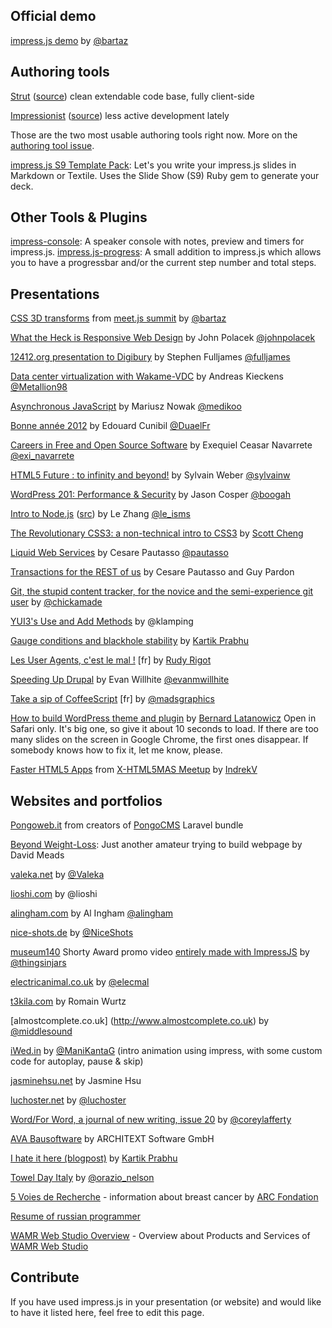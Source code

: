## Official demo

[impress.js demo](http://bartaz.github.com/impress.js) by [@bartaz](http://twitter.com/bartaz)

## Authoring tools

[Strut](http://tantaman.github.com/Strut/web-dist/index.html) ([source](https://github.com/tantaman/Strut)) clean extendable code base, fully client-side

[Impressionist](http://hsivaram.com/impressionist/0.1/) ([source](https://github.com/hsivaramx/Impressionist)) less active development lately

Those are the two most usable authoring tools right now. More on the [authoring tool issue](https://github.com/bartaz/impress.js/issues/5).

[impress.js S9 Template Pack](http://geraldb.github.com/slideshow-impress.js): Let's you write your impress.js slides in Markdown or Textile. Uses the Slide Show (S9) Ruby gem to generate your deck.

## Other Tools & Plugins

[impress-console](https://github.com/regebro/impress-console): A speaker console with notes, preview and timers for impress.js.
[impress.js-progress](https://github.com/m4n2b/impress.js-progress): A small addition to impress.js which allows you to have a progressbar and/or the current step number and total steps. 

## Presentations

[CSS 3D transforms](http://bartaz.github.com/meetjs/css3d-summit) from [meet.js summit](http://summit.meetjs.pl) by [@bartaz](http://twitter.com/bartaz)

[What the Heck is Responsive Web Design](http://johnpolacek.github.com/WhatTheHeckIsResponsiveWebDesign-impressjs/) by John Polacek [@johnpolacek](http://twitter.com/johnpolacek)

[12412.org presentation to Digibury](http://extra.12412.org/digibury/) by Stephen Fulljames [@fulljames](http://twitter.com/fulljames)

[Data center virtualization with Wakame-VDC](http://wakame.jp/wiki/materials/20120114_TLUG/) by Andreas Kieckens [@Metallion98](https://twitter.com/#!/Metallion98)

[Asynchronous JavaScript](http://www.medikoo.com/asynchronous-javascript/3d/) by Mariusz Nowak [@medikoo](http://twitter.com/medikoo)

[Bonne année 2012](http://duael.fr/voeux/2012/) by Edouard Cunibil [@DuaelFr](http://twitter.com/DuaelFr)

[Careers in Free and Open Source Software](http://exequiel09.github.com/symposium-presentation/) by Exequiel Ceasar Navarrete [@exi_navarrete](http://twitter.com/exi_navarrete)

[HTML5 Future : to infinity and beyond!](http://sylvainw.github.com/HTML5-Future/index_en.html) by Sylvain Weber [@sylvainw](http://twitter.com/sylvainw)

[WordPress 201: Performance & Security](http://jasoncosper.com/talks/wcphx/wp201/) by Jason Cosper [@boogah](http://twitter.com/boogah)

[Intro to Node.js](http://introtonode.herokuapp.com/) ([src](https://github.com/leisms/IntroToNode)) by Le Zhang [@le_isms](http://twitter.com/le_isms)

[The Revolutionary CSS3: a non-technical intro to CSS3](http://scottcheng.github.com/revolutionary-css3/) by [Scott Cheng](http://scottcheng.com/)

[Liquid Web Services](http://www.inf.usi.ch/faculty/pautasso/talks/2012/ifip-wg-sos/liquidws.html) by Cesare Pautasso [@pautasso](http://twitter.com/pautasso)

[Transactions for the REST of us](http://www.inf.usi.ch/faculty/pautasso/talks/2012/soa-cloud-rest-tcc/rest-tcc.html) by Cesare Pautasso and Guy Pardon

[Git, the stupid content tracker, for the novice and the semi-experience git user](http://aht.github.com/whatisgit/) by [@chickamade](http://twitter.com/chickamade)

[YUI3's Use and Add Methods](http://youtu.be/1iDt5mpaNXM) by @klamping

[Gauge conditions and blackhole stability](http://paralleltransport.blogspot.com/2012/10/gauge-conditions-stability-in-gr.html#more) by [Kartik Prabhu](http://paralleltransport.blogspot.com)

[Les User Agents, c'est le mal !](http://rudyonweb.net/f/useragent/) [fr] by [Rudy Rigot](http://rudyonweb.net)

[Speeding Up Drupal](http://ewillhite.github.com/speed-drupal) by Evan Willhite [@evanmwillhite](http://twitter.com/evanmwillhite)

[Take a sip of CoffeeScript](http://madsgraphics.github.com/prez-coffeescript/) [fr] by [@madsgraphics](https://twitter.com/madsgraphics)

[How to build WordPress theme and plugin](http://latech.pl/latech-steel-presentation/) by [Bernard Latanowicz](http://latech.pl/contact) Open in Safari only. It's big one, so give it about 10 seconds to load. If there are too many slides on the screen in Google Chrome, the first ones disappear. If somebody knows how to fix it, let me know, please.

[Faster HTML5 Apps](http://indrekv.github.com/talk) from [X-HTML5MAS Meetup](http://html5.ee/events/92739062/) by [IndrekV](http://indrekv.github.com)

## Websites and portfolios

[Pongoweb.it](http://www.pongoweb.it) from creators of [PongoCMS](http://pongocms.com) Laravel bundle

[Beyond Weight-Loss](http://beyondweight-loss.net): Just another amateur trying to build webpage by David Meads

[valeka.net](http://valeka.net) by [@Valeka](http://twitter.com/ValekaVale)

[lioshi.com](http://lioshi.com) by @lioshi

[alingham.com](http://www.alingham.com) by Al Ingham [@alingham](http://twitter.com/alingham)

[nice-shots.de](http://nice-shots.de) by [@NiceShots](http://twitter.com/NiceShots)

[museum140](http://www.youtube.com/watch?v=ObLiikJEt94) Shorty Award promo video [entirely made with ImpressJS](http://thingsinjars.com/post/446/museum140-shorty/) by [@thingsinjars](http://twitter.com/thingsinjars)

[electricanimal.co.uk](http://www.electricanimal.co.uk) by [@elecmal](http://twitter.com/elecmal)

[t3kila.com](http://www.t3kila.com) by Romain Wurtz

[almostcomplete.co.uk] (http://www.almostcomplete.co.uk) by [@middlesound](http://twitter.com/middlesound)

[iWed.in](http://www.iwed.in) by [@ManiKantaG](http://twitter.com/ManiKantaG) (intro animation using impress, with some custom code for autoplay, pause & skip)

[jasminehsu.net](http://www.jasminehsu.net) by Jasmine Hsu

[luchoster.net](http://luchoster.net) by [@luchoster](http://twitter.com/luchoster)

[Word/For Word, a journal of new writing, issue 20](http://www.wordforword.info/vol20) by [@coreylafferty](http://twitter.com/coreylafferty)

[AVA Bausoftware](http://www.ava-bausoftware.de) by ARCHITEXT Software GmbH

[I hate it here (blogpost)](http://paralleltransport.blogspot.com/2012/08/i-hate-it-here.html#more) by [Kartik Prabhu](http://paralleltransport.blogspot.com/)

[Towel Day Italy](http://www.towelday.it) by [@orazio_nelson](http://twitter.com/orazio_nelson)

[5 Voies de Recherche](http://5voiesderecherche.com/) - information about breast cancer by [ARC Fondation](http://www.arc-cancer.net)

[Resume of russian programmer](http://www.antonoff.info/resume/)

[WAMR Web Studio Overview](http://whenaldimetratna.com/impress) - Overview about Products and Services of [WAMR Web Studio](http://whenaldimetratna.com)

## Contribute

If you have used impress.js in your presentation (or website) and would like to have it listed here,
feel free to edit this page.